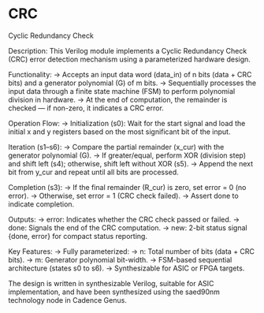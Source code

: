 # CRC
Cyclic Redundancy Check

Description:
This Verilog module implements a Cyclic Redundancy Check (CRC) error detection mechanism using a parameterized hardware design.

Functionality:
-> Accepts an input data word (data_in) of n bits (data + CRC bits) and a generator polynomial (G) of m bits.
-> Sequentially processes the input data through a finite state machine (FSM) to perform polynomial division in hardware.
-> At the end of computation, the remainder is checked — if non-zero, it indicates a CRC error.

Operation Flow:
-> Initialization (s0): Wait for the start signal and load the initial x and y registers based on the most significant bit of the input.

Iteration (s1–s6):
-> Compare the partial remainder (x_cur) with the generator polynomial (G).
-> If greater/equal, perform XOR (division step) and shift left (s4); otherwise, shift left without XOR (s5).
-> Append the next bit from y_cur and repeat until all bits are processed.

Completion (s3):
-> If the final remainder (R_cur) is zero, set error = 0 (no error).
-> Otherwise, set error = 1 (CRC check failed).
-> Assert done to indicate completion.

Outputs:
-> error: Indicates whether the CRC check passed or failed.
-> done: Signals the end of the CRC computation.
-> new: 2-bit status signal {done, error} for compact status reporting.

Key Features:
-> Fully parameterized:
-> n: Total number of bits (data + CRC bits).
-> m: Generator polynomial bit-width.
-> FSM-based sequential architecture (states s0 to s6).
-> Synthesizable for ASIC or FPGA targets.


The design is written in synthesizable Verilog, suitable for ASIC implementation, and have been synthesized using the saed90nm technology node in Cadence Genus.